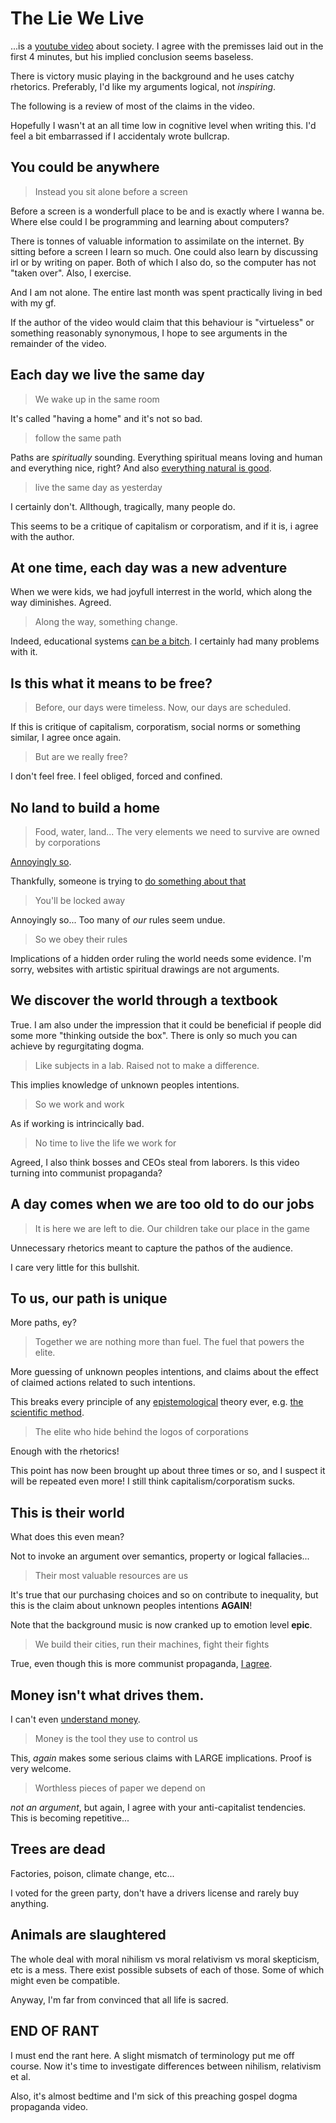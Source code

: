 The Lie We Live
===============
...is a [youtube video](https://youtu.be/ipe6CMvW0Dg) about society.
I agree with the premisses laid out in the first 4 minutes,
but his implied conclusion seems baseless.

There is victory music playing in the background and he uses catchy rhetorics.
Preferably, I'd like my arguments logical, not *inspiring*.

The following is a review of most of the claims in the video.

Hopefully I wasn't at an all time low in cognitive level when writing this.
I'd feel a bit embarrassed if I accidentaly wrote bullcrap.

You could be anywhere
---------------------
> Instead you sit alone before a screen

Before a screen is a wonderfull place to be and is exactly where I wanna be.
Where else could I be programming and learning about computers?

There is tonnes of valuable information to assimilate on the internet.
By sitting before a screen I learn so much.
One could also learn by discussing irl or by writing on paper.
Both of which I also do, so the computer has not "taken over".
Also, I exercise.

And I am not alone.
The entire last month was spent practically living in bed with my gf.

If the author of the video would claim that this behaviour is "virtueless"
or something reasonably synonymous, I hope to see arguments in the remainder
of the video.

Each day we live the same day
-----------------------------
> We wake up in the same room

It's called "having a home" and it's not so bad.

> follow the same path

Paths are *spiritually* sounding.
Everything spiritual means loving and human and everything nice, right?
And also
[everything natural is good](https://yourlogicalfallacyis.com/appeal-to-nature).

> live the same day as yesterday

I certainly don't.
Allthough, tragically, many people do.

This seems to be a critique of capitalism or corporatism, and
if it is, i agree with the author.

At one time, each day was a new adventure
-----------------------------------------
When we were kids, we had joyfull interrest in the world,
which along the way diminishes. Agreed.

> Along the way, something change.

Indeed, educational systems [can be a bitch](https://youtu.be/iG9CE55wbtY).
I certainly had many problems with it.

Is this what it means to be free?
---------------------------------
> Before, our days were timeless.
> Now, our days are scheduled.

If this is critique of capitalism, corporatism, social norms or something
similar, I agree once again.

> But are we really free?

I don't feel free.
I feel obliged, forced and confined.

No land to build a home
-----------------------
> Food, water, land...
> The very elements we need to survive are owned by corporations

[Annoyingly so](https://www.yahoo.com/news/eight-men-own-half-worlds-wealth-oxfam-001214017.html).

Thankfully, someone is trying to
[do something about that](http://opensourceecology.org/wiki/Global_Village_Construction_Set)

> You'll be locked away

Annoyingly so...
Too many of *our* rules seem undue.

> So we obey their rules

Implications of a hidden order ruling the world needs some evidence.
I'm sorry, websites with artistic spiritual drawings are not arguments.

We discover the world through a textbook
----------------------------------------
True.
I am also under the impression that it could be beneficial if people
did some more "thinking outside the box".
There is only so much you can achieve by regurgitating dogma.

> Like subjects in a lab.
> Raised not to make a difference.

This implies knowledge of unknown peoples intentions.

> So we work and work

As if working is intrincically bad.

> No time to live the life we work for

Agreed, I also think bosses and CEOs steal from laborers.
Is this video turning into communist propaganda?

A day comes when we are too old to do our jobs
----------------------------------------------
> It is here we are left to die.
> Our children take our place in the game

Unnecessary rhetorics meant to capture the pathos of the audience.

I care very little for this bullshit.

To us, our path is unique
-------------------------
More paths, ey?

> Together we are nothing more than fuel.
> The fuel that powers the elite.

More guessing of unknown peoples intentions,
and claims about the effect of claimed actions related to such intentions.

This breaks every principle of any
[epistemological](https://en.wikipedia.org/wiki/Epistemology) theory ever,
e.g. [the scientific method](https://en.wikipedia.org/wiki/Scientific_method).

> The elite who hide behind the logos of corporations

Enough with the rhetorics!

This point has now been brought up about three times or so,
and I suspect it will be repeated even more!
I still think capitalism/corporatism sucks.

This is their world
-------------------
What does this even mean?

Not to invoke an argument over semantics, property or logical fallacies...

> Their most valuable resources are us

It's true that our purchasing choices and so on contribute to inequality,
but this is the claim about unknown peoples intentions **AGAIN**!

Note that the background music is now cranked up to emotion level **epic**.

> We build their cities, run their machines, fight their fights

True, even though this is more communist propaganda,
[I agree](http://monthlyreview.org/2009/05/01/why-socialism/).

Money isn't what drives them.
-----------------------------
I can't even [understand money](https://youtu.be/iFDe5kUUyT0).

> Money is the tool they use to control us

This, *again* makes some serious claims with LARGE implications.
Proof is very welcome.

> Worthless pieces of paper we depend on

*not an argument*, but again, I agree with your anti-capitalist tendencies.
This is becoming repetitive...

Trees are dead
--------------
Factories, poison, climate change, etc...

I voted for the green party, don't have a drivers license and rarely
buy anything.

Animals are slaughtered
-----------------------
The whole deal with moral nihilism vs moral relativism vs moral skepticism, etc
is a mess.
There exist possible subsets of each of those.
Some of which might even be compatible.

Anyway, I'm far from convinced that all life is sacred.

END OF RANT
-----------
I must end the rant here.
A slight mismatch of terminology put me off course.
Now it's time to investigate differences between nihilism, relativism et al.

Also, it's almost bedtime and I'm sick of this preaching
gospel dogma propaganda video.
